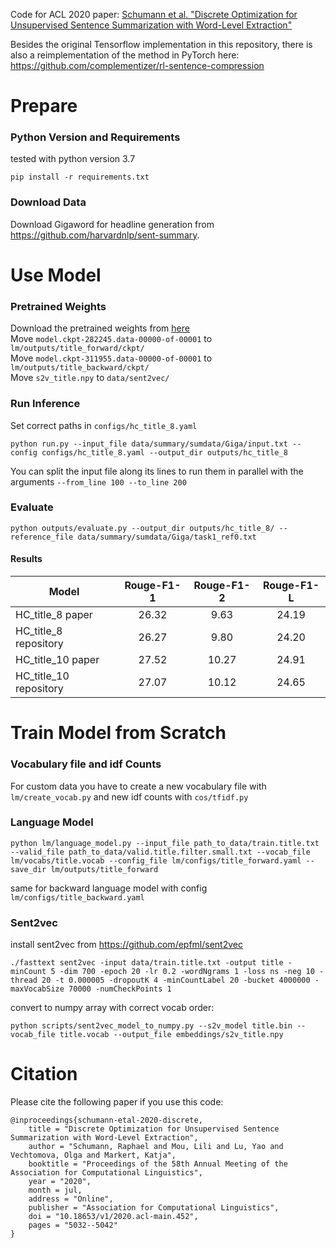 Code for ACL 2020 paper: [Schumann et al. "Discrete Optimization for Unsupervised Sentence Summarization with Word-Level Extraction"](https://www.aclweb.org/anthology/2020.acl-main.452.pdf)

Besides the original Tensorflow implementation in this repository, there is also a reimplementation of the method in PyTorch here: https://github.com/complementizer/rl-sentence-compression

Prepare
=======

### Python Version and Requirements
tested with python version 3.7
```
pip install -r requirements.txt
```

### Download Data
Download Gigaword for headline generation from https://github.com/harvardnlp/sent-summary.


Use Model
=========

### Pretrained Weights
Download the pretrained weights from [here](https://github.com/raphael-sch/HC_Sentence_Summarization/releases/tag/v1.0)  
Move `model.ckpt-282245.data-00000-of-00001` to `lm/outputs/title_forward/ckpt/`   
Move `model.ckpt-311955.data-00000-of-00001` to `lm/outputs/title_backward/ckpt/`  
Move `s2v_title.npy` to `data/sent2vec/`

### Run Inference
Set correct paths in `configs/hc_title_8.yaml`
```
python run.py --input_file data/summary/sumdata/Giga/input.txt --config configs/hc_title_8.yaml --output_dir outputs/hc_title_8
```

You can split the input file along its lines to run them in parallel with the arguments `--from_line 100 --to_line 200`

### Evaluate
```
python outputs/evaluate.py --output_dir outputs/hc_title_8/ --reference_file data/summary/sumdata/Giga/task1_ref0.txt
```

#### Results
| Model                 | Rouge-F1-1 | Rouge-F1-2  | Rouge-F1-L |
| --------------------- |:----------:|:-----------:|:----------:|
| HC_title_8 paper      |    26.32   |    9.63     |    24.19   |
| HC_title_8 repository |    26.27   |    9.80     |    24.20   |
| HC_title_10 paper     |    27.52   |   10.27     |    24.91   |
| HC_title_10 repository|    27.07   |   10.12     |    24.65   |



Train Model from Scratch
========================

### Vocabulary file and idf Counts
For custom data you have to create a new vocabulary file with `lm/create_vocab.py` and new idf counts with `cos/tfidf.py`  

### Language Model

```
python lm/language_model.py --input_file path_to_data/train.title.txt --valid_file path_to_data/valid.title.filter.small.txt --vocab_file lm/vocabs/title.vocab --config_file lm/configs/title_forward.yaml --save_dir lm/outputs/title_forward
```
same for backward language model with config `lm/configs/title_backward.yaml`

### Sent2vec
install sent2vec from https://github.com/epfml/sent2vec

```
./fasttext sent2vec -input data/train.title.txt -output title -minCount 5 -dim 700 -epoch 20 -lr 0.2 -wordNgrams 1 -loss ns -neg 10 -thread 20 -t 0.000005 -dropoutK 4 -minCountLabel 20 -bucket 4000000 -maxVocabSize 70000 -numCheckPoints 1
``` 

convert to numpy array with correct vocab order:
```
python scripts/sent2vec_model_to_numpy.py --s2v_model title.bin --vocab_file title.vocab --output_file embeddings/s2v_title.npy
```

Citation
=========
Please cite the following paper if you use this code:

```
@inproceedings{schumann-etal-2020-discrete,
    title = "Discrete Optimization for Unsupervised Sentence Summarization with Word-Level Extraction",
    author = "Schumann, Raphael and Mou, Lili and Lu, Yao and Vechtomova, Olga and Markert, Katja",
    booktitle = "Proceedings of the 58th Annual Meeting of the Association for Computational Linguistics",
    year = "2020",
    month = jul,
    address = "Online",
    publisher = "Association for Computational Linguistics",
    doi = "10.18653/v1/2020.acl-main.452",
    pages = "5032--5042"
}
```
